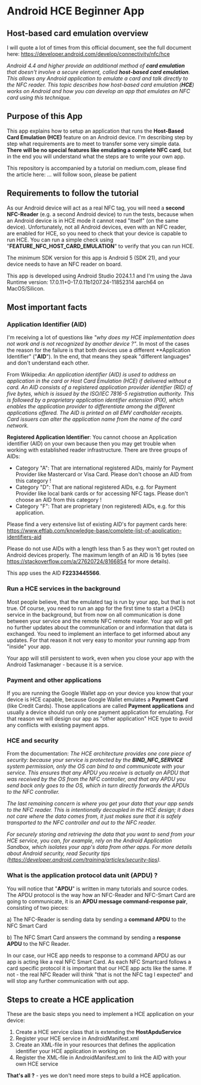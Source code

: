 # Android HCE Beginner App

## Host-based card emulation overview

I will quote a lot of times from this official document, see the full document here: 
https://developer.android.com/develop/connectivity/nfc/hce

*Android 4.4 and higher provide an additional method of **card emulation** that doesn't involve a secure element, 
called **host-based card emulation**. This allows any Android application to emulate a card and talk directly 
to the NFC reader. This topic describes how host-based card emulation (**HCE**) works on Android and how you 
can develop an app that emulates an NFC card using this technique.*

## Purpose of this App

This app explains how to setup an application that runs the **Host-Based Card Emulation (HCE)** feature on an 
Android device. I'm describing step by step what requirements are to meet to transfer some very simple data. 
**There will be no special features like emulating a complete NFC card**, but in the end you will understand what the 
steps are to write your own app.

This repository is accompanied by a tutorial on medium.com, please find the article here: ... will follow soon, please be patient

## Requirements to follow the tutorial

As our Android device will act as a real NFC tag, you will need a **second NFC-Reader** (e.g. a second Android device) to run the tests, 
because when an Android device is in HCE mode it cannot read "itself" (on the same device). Unfortunately, not all Android devices, 
even with an NFC reader, are enabled for HCE, so you need to check that your device is capable to run HCE. You can run a simple check 
using "**FEATURE_NFC_HOST_CARD_EMULATION**" to verify that you can run HCE. 

The minimum SDK version for this app is Android 5 (SDK 21), and your device needs to have an NFC reader on board.

This app is developed using Android Studio 2024.1.1 and I'm using the Java Runtime version: 17.0.11+0-17.0.11b1207.24-11852314 aarch64 
on MacOS/Silicon.

## Most important facts

### Application Identifier (AID)

I'm receiving a lot of questions like *"why does my HCE implementation does not work and is not recognized by another device ?"*. 
In most of the cases the reason for the failure is that both devices use a different **Application Identifier" ("**AID**"). In the 
end, that means they speak "different languages" and don't understand each other.

From Wikipedia: *An application identifier (AID) is used to address an application in the card or Host Card Emulation (HCE) if 
delivered without a card. An AID consists of a registered application provider identifier (RID) of five bytes, which is issued 
by the ISO/IEC 7816-5 registration authority. This is followed by a proprietary application identifier extension (PIX), which 
enables the application provider to differentiate among the different applications offered. The AID is printed on all EMV 
cardholder receipts. Card issuers can alter the application name from the name of the card network.*

**Registered Application Identifier**: You cannot choose an Application identifier (AID) on your own because then you may get 
trouble when working with established reader infrastructure. There are three groups of AIDs:
- Category "A": That are international registered AIDs, mainly for Payment Provider like Mastercard or Visa Card. Please don't choose an AID from this category !
- Category "D": That are national registered AIDs, e.g. for Payment Provider like local bank cards or for accessing NFC tags. Please don't choose an AID from this category !
- Category "F": That are proprietary (non registered) AIDs, e.g. for this application.

Please find a very extensive list of existing AID's for payment cards here: https://www.eftlab.com/knowledge-base/complete-list-of-application-identifiers-aid

Please do not use AIDs with a length less than 5 as they won't get routed on Android devices properly. The maximum length of 
an AID is 16 bytes (see https://stackoverflow.com/a/27620724/8166854 for more details).

This app uses the AID **F2233445566**.

### Run a HCE services in the background

Most people believe, that the emulated tag is run by your app, but that is not true. Of course, you need to run an app for the first 
time to start a (HCE) service in the background, but from now on all communication is done between your service and the remote NFC remote 
reader. Your app will get no further updates about the communication or and information that data is exchanged. You need to implement 
an interface to get informed about any updates. For that reason it not very easy to monitor your running app from "inside" your app.

Your app will still persistent to work, even when you close your app with the Android Taskmanager - because it is a service.

### Payment and other applications

If you are running the Google Wallet app on your device you know that your device is HCE capable, because Google Wallet emulates a 
**Payment Card** (like Credit Cards). Those applications are called **Payment applications** and usually a device should run only one payment 
application for emulating. For that reason we will design our app as "other application" HCE type to avoid any conflicts with existing 
payment apps.

### HCE and security

From the documentation: *The HCE architecture provides one core piece of security: because your service is protected by the **BIND_NFC_SERVICE** 
system permission, only the OS can bind to and communicate with your service. This ensures that any APDU you receive is actually an APDU that 
was received by the OS from the NFC controller, and that any APDU you send back only goes to the OS, which in turn directly forwards the APDUs 
to the NFC controller.*

*The last remaining concern is where you get your data that your app sends to the NFC reader. This is intentionally decoupled in the HCE design; 
it does not care where the data comes from, it just makes sure that it is safely transported to the NFC controller and out to the NFC reader.*

*For securely storing and retrieving the data that you want to send from your HCE service, you can, for example, rely on the Android Application 
Sandbox, which isolates your app's data from other apps. For more details about Android security, read Security tips 
(https://developer.android.com/training/articles/security-tips).* 

### What is the application protocol data unit (APDU) ?

You will notice that "**APDU**" is written in many tutorials and source codes. The APDU protocol is the way how an NFC-Reader and NFC-Smart Card are 
going to communicate, it is an **APDU message command-response pair**, consisting of two pieces:

a) The NFC-Reader is sending data by sending a **command APDU** to the NFC Smart Card

b) The  NFC Smart Card answers the  command by sending a **response APDU** to the NFC Reader.

In our case, our HCE app needs to response to a command APDU as our app is acting like a real NFC Smart Card. As each NFC Smartcard follows a card 
specific protocol it is important that our HCE app acts like the same. If not - the real NFC Reader will think "that is not the NFC tag I expected" 
and will stop any further communication with out app.

## Steps to create a HCE application

These are the basic steps you need to implement a HCE application on your device:

1) Create a HCE service class that is extending the **HostApduService**
2) Register your HCE service in AndroidManifest.xml
3) Create an XML-file in your resources that defines the application identifier your HCE application in working on
4) Register the XML-file in AndroidManifest.xml to link the AID with your own HCE service

**That's all ?** - yes we don't need more steps to build a HCE application.



